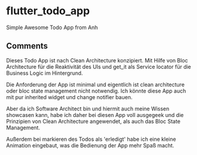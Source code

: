 # flutter_todo_app

Simple Awesome Todo App from Anh

## Comments

Dieses Todo App ist nach Clean Architecture konzipiert.
Mit Hilfe von Bloc Architecture für die Reaktivität des UIs und get_it als Service locator für die Business Logic im Hintergrund.

Die Anforderung der App ist minimal und eigentlich ist clean architecture oder bloc state management nicht notwendig. Ich könnte diese App auch mit pur inherited widget und change notifier bauen.

Aber da ich Software Architect bin und hiermit auch meine Wissen showcasen kann,
habe ich daher bei diesen App voll ausgegeek und die Prinzipien von Clean Architecture angewendet, als auch das Bloc State Management.

Außerdem bei markieren des Todos als 'erledigt' habe ich eine kleine Animation eingebaut, was die Bedienung der App mehr Spaß macht.
